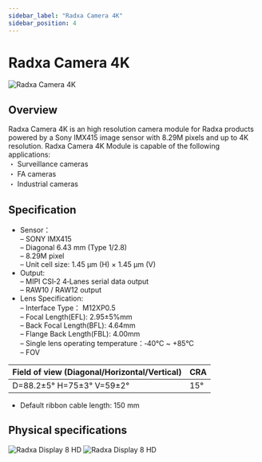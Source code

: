 ```yaml
---
sidebar_label: "Radxa Camera 4K"
sidebar_position: 4
---
```


# Radxa Camera 4K

![Radxa Camera 4K](/img/accessories/camera-4k.webp)

## Overview

Radxa Camera 4K is an high resolution camera module for Radxa products powered by a Sony IMX415 image sensor with 8.29M pixels and up to 4K resolution. Radxa Camera 4K Module is capable of the following applications:  
・ Surveillance cameras  
・ FA cameras  
・ Industrial cameras

## Specification

- Sensor：  
  – SONY IMX415  
  – Diagonal 6.43 mm (Type 1/2.8)  
  – 8.29M pixel  
  – Unit cell size: 1.45 µm (H) × 1.45 µm (V)
- Output:  
  – MIPI CSI‑2 4‑Lanes serial data output  
  – RAW10 / RAW12 output
- Lens Specification:  
  – Interface Type： M12XP0.5  
  – Focal Length(EFL): 2.95±5%mm  
  – Back Focal Length(BFL): 4.64mm  
  – Flange Back Length(FBL): 4.00mm  
  – Single lens operating temperature：‑40°C ~ +85°C  
  – FOV

| Field of view (Diagonal/Horizontal/Vertical) | CRA |
| -------------------------------------------- | --- |
| D=88.2±5° H=75±3° V=59±2°                    | 15° |

- Default ribbon cable length: 150 mm

## Physical specifications

![Radxa Display 8 HD](/img/accessories/camera-4k-spec-1.webp)
![Radxa Display 8 HD](/img/accessories/camera-4k-spec-2.webp)
